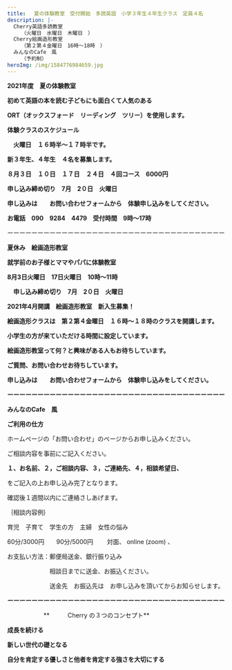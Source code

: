 ```yaml
---
title: 　夏の体験教室　受付開始　多読英語　小学３年生４年生クラス　定員４名　　
description: |-
  Cherry英語多読教室　　
  　　（火曜日　水曜日　木曜日　）
  Cherry絵画造形教室
  　　（第２第４金曜日　16時～18時　）
  みんなのCafe　風
  　　（予約制）
heroImg: /img/1584776984659.jpg
---
```

**2021年度　夏の体験教室**

**初めて英語の本を読む子どもにも面白くて人気のある**

**ORT（オックスフォード　リーディング　ツリー）を使用します。**

**体験クラスのスケジュール**

　**火曜日　１６時半～１７時半です。**

**新３年生、４年生　４名を募集します。**

**８月３日　１０日　１７日　２４日　４回コース　6000円**　

**申し込み締め切り　7月　2０日　火曜日**　

**申し込みは　　お問い合わせフォームから　体験申し込みをしてください。**

**お電話　090　9284　4479　受付時間　9時～17時**

ーーーーーーーーーーーーーーーーーーーーーーーーーーーーーーーーーーーー

**夏休み　絵画造形教室**

**就学前のお子様とママやパパに体験教室**

**8月3日火曜日　17日火曜日　10時～11時**

　**申し込み締め切り　7月　2０日　火曜日**　

**2021年4月開講　絵画造形教室　新入生募集！**

**絵画造形クラスは　第２第４金曜日　１６時～１８時のクラスを開講します。**

**小学生の方が来ていただける時間に設定しています。**

**絵画造形教室って何？と興味がある人もお待ちしています。**

**ご質問、お問い合わせお待ちしています。**

**申し込みは　　お問い合わせフォームから　体験申し込みをしてください。**

**ーーーーーーーーーーーーーーーーーーーーーーーーーーーーーーーーーーーー**

**みんなのCafe　風**

**ご利用の仕方**

ホームページの「お問い合わせ」のページからお申し込みください。

ご相談内容を事前にご記入ください。

**１、お名前、２，ご相談内容、３，ご連絡先、４，相談希望日、**

をご記入の上お申し込み完了となります。

確認後１週間以内にご連絡さしあげます。

｛相談内容例｝

育児　子育て　学生の方　主婦　女性の悩み

60分/3000円　　90分/5000円　　      対面、  online (zoom) 、

お支払い方法：郵便局送金、銀行振り込み

　　　　　　　相談日までに送金、お振込ください。

　　　　　　　送金先　お振込先は　お申し込みを頂いてからお知らせします。

**ーーーーーーーーーーーーーーーーーーーーーーーーーーーーーーーーーーーー**

　　　　　　**　　　Cherry の３つのコンセプト**　

**成長を続ける**

**新しい世代の礎となる**

**自分を肯定する優しさと他者を肯定する強さを大切にする**
